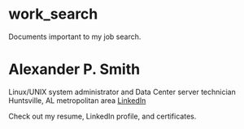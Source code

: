 # work_search
Documents important to my job search.

Alexander P. Smith
==================
Linux/UNIX system administrator and Data Center server technician
Huntsville, AL metropolitan area
[LinkedIn](http://www.linkedin.com/in/alexanderpsmith)

Check out my resume, LinkedIn profile, and certificates.
